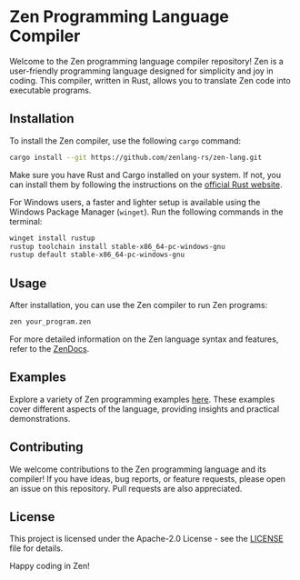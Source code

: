 # Zen Programming Language Compiler

Welcome to the Zen programming language compiler repository! Zen is a user-friendly programming language designed for simplicity and joy in coding. This compiler, written in Rust, allows you to translate Zen code into executable programs.

## Installation

To install the Zen compiler, use the following `cargo` command:

```bash
cargo install --git https://github.com/zenlang-rs/zen-lang.git
```

Make sure you have Rust and Cargo installed on your system. If not, you can install them by following the instructions on the [official Rust website](https://www.rust-lang.org/tools/install).

For Windows users, a faster and lighter setup is available using the Windows Package Manager (`winget`). Run the following commands in the terminal:

```bash
winget install rustup
rustup toolchain install stable-x86_64-pc-windows-gnu
rustup default stable-x86_64-pc-windows-gnu
```

## Usage

After installation, you can use the Zen compiler to run Zen programs:

```bash
zen your_program.zen
```

For more detailed information on the Zen language syntax and features, refer to the [ZenDocs](https://zenlang.netlify.app/docs).

## Examples

Explore a variety of Zen programming examples [here](https://zenlang.netlify.app/example). These examples cover different aspects of the language, providing insights and practical demonstrations.

## Contributing

We welcome contributions to the Zen programming language and its compiler! If you have ideas, bug reports, or feature requests, please open an issue on this repository. Pull requests are also appreciated.

## License

This project is licensed under the Apache-2.0 License - see the [LICENSE](https://github.com/zenlang-rs/zen-lang/blob/main/LICENSE) file for details.

Happy coding in Zen!
